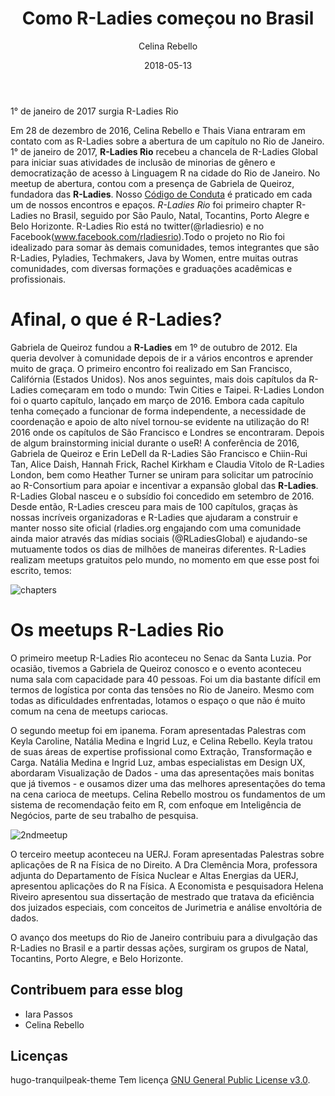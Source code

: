﻿---
title: "Como R-Ladies começou no Brasil"
author: Celina Rebello
date: 2018-05-13
categories:
- R- releases
tags:
- R-Ladies
- R-Ladies Rio
- R-Language
- Gender Gap
keywords:
- R-Ladies
- R-Ladies Rio
- R-Language
autoThumbnailImage: true
thumbnailImagePosition: "top"
coverImage: //upload.wikimedia.org/wikipedia/commons/6/67/Rio_de_Janeiro_Mountains.jpg
#coverImage: /img/Capa.jpg
thumbnailImage: ipanema.png
metaAlignment: center
---
1° de janeiro de 2017 surgia R-Ladies Rio
<!--more-->

Em 28 de dezembro de 2016, Celina Rebello e Thais Viana entraram em contato com as R-Ladies sobre a abertura de um capítulo no Rio de Janeiro. 1° de janeiro de 2017, **R-Ladies Rio** recebeu a chancela de R-Ladies Global para iniciar suas atividades de inclusão de minorias de gênero e democratização de acesso à Linguagem R na cidade do Rio de Janeiro. No meetup de abertura, contou com a presença de Gabriela de Queiroz, fundadora das **R-Ladies**. 
Nosso [Código de Conduta](https://github.com/rladies/starter-kit/wiki/Code-of-Conduct#portuguese) é praticado em cada um de nossos encontros e epaços.
*R-Ladies Rio* foi primeiro chapter R-Ladies no Brasil, seguido por São Paulo, Natal, Tocantins, Porto Alegre e Belo Horizonte. R-Ladies Rio está no twitter(@rladiesrio) e no Facebook(www.facebook.com/rladiesrio).Todo o projeto no Rio foi idealizado para somar às demais comunidades, temos integrantes que são R-Ladies, Pyladies, Techmakers, Java by Women, entre muitas outras comunidades, com diversas formações e graduações acadêmicas e profissionais.

# Afinal, o que é R-Ladies?

Gabriela de Queiroz fundou a **R-Ladies** em 1º de outubro de 2012. Ela queria devolver à comunidade depois de ir a vários encontros e aprender muito de graça. O primeiro encontro foi realizado em San Francisco, Califórnia (Estados Unidos). Nos anos seguintes, mais dois capítulos da R-Ladies começaram em todo o mundo: Twin Cities e Taipei. R-Ladies London foi o quarto capítulo, lançado em março de 2016. Embora cada capítulo tenha começado a funcionar de forma independente, a necessidade de coordenação e apoio de alto nível tornou-se evidente na utilização do R! 2016 onde os capítulos de São Francisco e Londres se encontraram. Depois de algum brainstorming inicial durante o useR! A conferência de 2016, Gabriela de Queiroz e Erin LeDell da R-Ladies São Francisco e Chiin-Rui Tan, Alice Daish, Hannah Frick, Rachel Kirkham e Claudia Vitolo de R-Ladies London, bem como Heather Turner se uniram para solicitar um patrocínio ao R-Consortium para apoiar e incentivar a expansão global das **R-Ladies**. R-Ladies Global nasceu e o subsídio foi concedido em setembro de 2016. Desde então, R-Ladies cresceu para mais de 100 capítulos, graças às nossas incríveis organizadoras e R-Ladies que ajudaram a construir e manter nosso site oficial (rladies.org engajando com uma comunidade ainda maior através das mídias sociais (@RLadiesGlobal) e ajudando-se mutuamente todos os dias de milhões de maneiras diferentes. R-Ladies realizam meetups gratuitos pelo mundo, no momento em que esse post foi escrito, temos: 

![chapters](/static/img/Rladieschapters.png)

# Os meetups R-Ladies Rio

O primeiro meetup R-Ladies Rio aconteceu no Senac da Santa Luzia. Por ocasião, tivemos a Gabriela de Queiroz conosco e o evento aconteceu numa sala com capacidade para 40 pessoas. Foi um dia bastante difícil em termos de logística por conta das tensões no Rio de Janeiro. Mesmo com todas as dificuldades enfrentadas, lotamos o espaço o que não é muito comum na cena de meetups cariocas.

O segundo meetup foi em ipanema. Foram apresentadas Palestras com Keyla Caroline, Natália Medina e Ingrid Luz, e Celina Rebello. Keyla tratou de suas áreas de expertise profissional como Extração, Transformação e Carga. Natália Medina e Ingrid Luz, ambas especialistas em Design UX, abordaram Visualização de Dados - uma das apresentações mais bonitas que já tivemos - e ousamos dizer uma das melhores apresentações do tema na cena carioca de meetups. Celina Rebello mostrou os fundamentos de um sistema de recomendação feito em R, com enfoque em Inteligência de Negócios, parte de seu trabalho de pesquisa.

![2ndmeetup](/static/img/ipanema.png)

O terceiro meetup aconteceu na UERJ. Foram apresentadas Palestras sobre aplicações de R na Física de no Direito. A Dra Clemência Mora, professora adjunta do Departamento de Física Nuclear e Altas Energias da UERJ, apresentou aplicações do R na Física. A Economista e pesquisadora Helena Riveiro apresentou sua dissertação de mestrado que tratava da eficiência dos juizados especiais, com conceitos de Jurimetria e análise envoltória de dados.

O avanço dos meetups do Rio de Janeiro contribuiu para a divulgação das R-Ladies no Brasil e a partir dessas ações, surgiram os grupos de Natal, Tocantins, Porto Alegre, e Belo Horizonte.

## Contribuem para esse blog
- Iara Passos
- Celina Rebello

## Licenças

hugo-tranquilpeak-theme Tem licença [GNU General Public License v3.0](https://github.com/kakawait/hugo-tranquilpeak-theme/blob/master/LICENSE).


